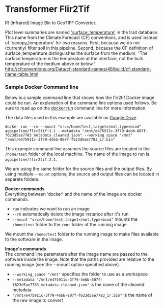 # Transformer Flir2Tif

IR (infrared) Image Bin to GeoTIFF Converter.

Plot level summaries are named ['surface_temperature'](http://mmisw.org/ont/cf/parameter/surface_temperature) in the trait database.
This name from the Climate Forecast (CF) conventions, and is used instead of 'canopy_temperature' for two reasons.
First, because we do not (currently) filter soil in this pipeline.
Second, because the CF definition of surface_temperature distinguishes the surface from the medium: "The surface temperature is the temperature at the interface, not the bulk temperature of the medium above or below."   http://cfconventions.org/Data/cf-standard-names/48/build/cf-standard-name-table.html

### Sample Docker Command line
Below is a sample command line that shows how the flir2tif Docker image could be run.
An explanation of the command line options used follows.
Be sure to read up on the [docker run](https://docs.docker.com/engine/reference/run/) command line for more information.

The data files used in this example are available on [Google Drive](https://drive.google.com/file/d/1AZT2S3yajitMCanIaQvnFra1XIbwYc5d/view?usp=sharing).

```docker run --rm --mount "src=/home/test,target=/mnt,type=bind" agpipeline/flir2tif:2.1 --metadata "/mnt/e475911c-3f79-4ebb-807f-f623d5ae7783_metadata_cleaned.json" --working_space "/mnt" "/mnt/e475911c-3f79-4ebb-807f-f623d5ae7783_ir.bin"```

This example command line assumes the source files are located in the `/home/test` folder of the local machine.
The name of the image to run is `agpipeline/flir2tif:2.1`.

We are using the same folder for the source files and the output files.
By using multiple `--mount` options, the source and output files can be located in separate folders.

**Docker commands** \
Everything between 'docker' and the name of the image are docker commands.

- `run` indicates we want to run an image
- `--rm` automatically delete the image instance after it's run
- `--mount "src=/home/test,target=/mnt,type=bind"` mounts the `/home/test` folder to the `/mnt` folder of the running image

We mount the `/home/test` folder to the running image to make files available to the software in the image.

**Image's commands** \
The command line parameters after the image name are passed to the software inside the image.
Note that the paths provided are relative to the running image (see the --mount option specified above).

- `--working_space "/mnt"` specifies the folder to use as a workspace
- `--metadata "/mnt/e475911c-3f79-4ebb-807f-f623d5ae7783_metadata_cleaned.json"` is the name of the cleaned metadata
- `"/mnt/e475911c-3f79-4ebb-807f-f623d5ae7783_ir.bin"` is the name of the raw image to convert
